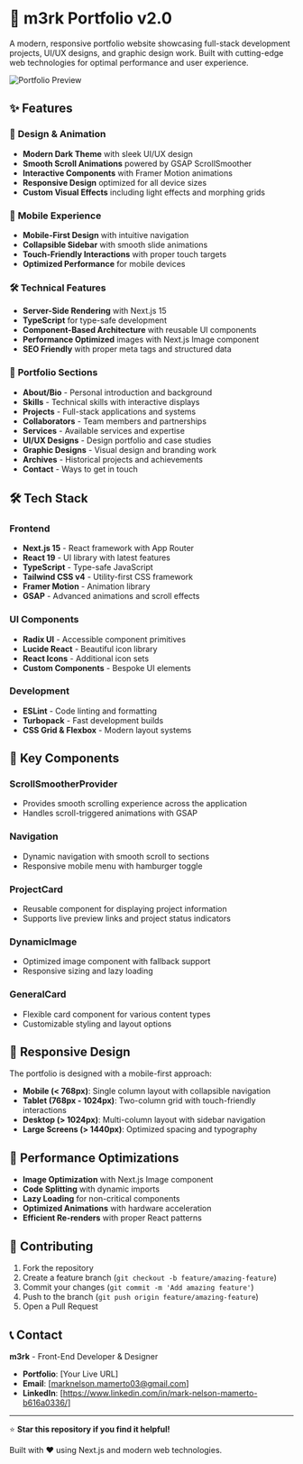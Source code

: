 # 🚀 m3rk Portfolio v2.0

A modern, responsive portfolio website showcasing full-stack development projects, UI/UX designs, and graphic design work. Built with cutting-edge web technologies for optimal performance and user experience.

![Portfolio Preview](https://via.placeholder.com/800x400/0a0a0a/ffffff?text=m3rk+Portfolio+Preview)

## ✨ Features

### 🎨 **Design & Animation**

- **Modern Dark Theme** with sleek UI/UX design
- **Smooth Scroll Animations** powered by GSAP ScrollSmoother
- **Interactive Components** with Framer Motion animations
- **Responsive Design** optimized for all device sizes
- **Custom Visual Effects** including light effects and morphing grids

### 📱 **Mobile Experience**

- **Mobile-First Design** with intuitive navigation
- **Collapsible Sidebar** with smooth slide animations
- **Touch-Friendly Interactions** with proper touch targets
- **Optimized Performance** for mobile devices

### 🛠 **Technical Features**

- **Server-Side Rendering** with Next.js 15
- **TypeScript** for type-safe development
- **Component-Based Architecture** with reusable UI components
- **Performance Optimized** images with Next.js Image component
- **SEO Friendly** with proper meta tags and structured data

### 📁 **Portfolio Sections**

- **About/Bio** - Personal introduction and background
- **Skills** - Technical skills with interactive displays
- **Projects** - Full-stack applications and systems
- **Collaborators** - Team members and partnerships
- **Services** - Available services and expertise
- **UI/UX Designs** - Design portfolio and case studies
- **Graphic Designs** - Visual design and branding work
- **Archives** - Historical projects and achievements
- **Contact** - Ways to get in touch

## 🛠 Tech Stack

### **Frontend**

- **Next.js 15** - React framework with App Router
- **React 19** - UI library with latest features
- **TypeScript** - Type-safe JavaScript
- **Tailwind CSS v4** - Utility-first CSS framework
- **Framer Motion** - Animation library
- **GSAP** - Advanced animations and scroll effects

### **UI Components**

- **Radix UI** - Accessible component primitives
- **Lucide React** - Beautiful icon library
- **React Icons** - Additional icon sets
- **Custom Components** - Bespoke UI elements

### **Development**

- **ESLint** - Code linting and formatting
- **Turbopack** - Fast development builds
- **CSS Grid & Flexbox** - Modern layout systems

## 🎨 Key Components

### **ScrollSmootherProvider**

- Provides smooth scrolling experience across the application
- Handles scroll-triggered animations with GSAP

### **Navigation**

- Dynamic navigation with smooth scroll to sections
- Responsive mobile menu with hamburger toggle

### **ProjectCard**

- Reusable component for displaying project information
- Supports live preview links and project status indicators

### **DynamicImage**

- Optimized image component with fallback support
- Responsive sizing and lazy loading

### **GeneralCard**

- Flexible card component for various content types
- Customizable styling and layout options

## 📱 Responsive Design

The portfolio is designed with a mobile-first approach:

- **Mobile (< 768px)**: Single column layout with collapsible navigation
- **Tablet (768px - 1024px)**: Two-column grid with touch-friendly interactions
- **Desktop (> 1024px)**: Multi-column layout with sidebar navigation
- **Large Screens (> 1440px)**: Optimized spacing and typography

## 🌟 Performance Optimizations

- **Image Optimization** with Next.js Image component
- **Code Splitting** with dynamic imports
- **Lazy Loading** for non-critical components
- **Optimized Animations** with hardware acceleration
- **Efficient Re-renders** with proper React patterns

## 🤝 Contributing

1. Fork the repository
2. Create a feature branch (`git checkout -b feature/amazing-feature`)
3. Commit your changes (`git commit -m 'Add amazing feature'`)
4. Push to the branch (`git push origin feature/amazing-feature`)
5. Open a Pull Request

## 📞 Contact

**m3rk** - Front-End Developer & Designer

- **Portfolio**: [Your Live URL]
- **Email**: [marknelson.mamerto03@gmail.com]
- **LinkedIn**: [https://www.linkedin.com/in/mark-nelson-mamerto-b616a0336/]

---

⭐ **Star this repository if you find it helpful!**

Built with ❤️ using Next.js and modern web technologies.
